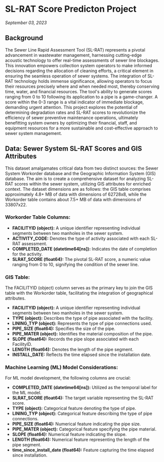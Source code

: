 # SL-RAT Score Predicton  Project
*September 03, 2023*

## Background

The Sewer Line Rapid Assessment Tool (SL-RAT) represents a pivotal advancement in wastewater management, harnessing cutting-edge acoustic technology to offer real-time assessments of sewer line blockages. This innovation empowers collection system operators to make informed decisions regarding the allocation of cleaning efforts, a critical element in ensuring the seamless operation of sewer systems. The integration of SL-RAT technology holds immense significance, allowing operators to focus their resources precisely where and when needed most, thereby conserving time, water, and financial resources. The tool's ability to generate scores ranging from 0 to 10 following its application to a pipe is a game-changer. A score within the 0-3 range is a vital indicator of immediate blockage, demanding urgent attention. This project explores the potential of determining degradation rates and SL-RAT scores to revolutionize the efficiency of sewer preventive maintenance operations, ultimately benefitting system owners by optimizing their financial, staff, and equipment resources for a more sustainable and cost-effective approach to sewer system management.

## Data: Sewer System SL-RAT Scores and GIS Attributes

This dataset amalgamates critical data from two distinct sources: the Sewer System Workorder database and the Geographic Information System (GIS) database. The aim is to create a comprehensive dataset for analyzing SL-RAT scores within the sewer system, utilizing GIS attributes for enriched context. The dataset dimensions are as follows: the GIS table comprises approximately 4.8+ MB of data with dimensions of 62728x8, while the Workorder table contains about 7.5+ MB of data with dimensions of 33807x22.

### Workorder Table Columns:
- **FACILITYID (object):** A unique identifier representing individual segments between two manholes in the sewer system.
- **ACTIVITY_CODE:** Denotes the type of activity associated with each SL-RAT assessment.
- **COMPLETED_DATE (datetime64[ns]):** Indicates the date of completion for the activity.
- **SLRAT_SCORE (float64):** The pivotal SL-RAT score, a numeric value ranging from 0 to 10, signifying the condition of the sewer line.


### GIS Table:
The FACILITYID (object) column serves as the primary key to join the GIS table with the Workorder table, facilitating the integration of geographical attributes.

- **FACILITYID (object):** A unique identifier representing individual segments between two manholes in the sewer system.
- **TYPE (object):** Describes the type of pipe associated with the facility.
- **LINING_TYP (object):** Represents the type of pipe connections used.
- **PIPE_SIZE (float64):** Specifies the size of the pipe.
- **PIPE_MATER (object):** Identifies the material composition of the pipe.
- **SLOPE (float64):** Records the pipe slope associated with each FacilityID.
- **LENGTH (float64):** Denotes the length of the pipe segment.
- **INSTALL_DATE:** Reflects the time elapsed since the installation date.


### Machine Learning (ML) Model Considerations:
For ML model development, the following columns are crucial:
- **COMPLETED_DATE (datetime64[ns]):** Utilized as the temporal label for the ML model.
- **SLRAT_SCORE (float64):** The target variable representing the SL-RAT score.
- **TYPE (object):** Categorical feature denoting the type of pipe.
- **LINING_TYP (object):** Categorical feature describing the type of pipe connections.
- **PIPE_SIZE (float64):** Numerical feature indicating the pipe size.
- **PIPE_MATER (object):** Categorical feature specifying the pipe material.
- **SLOPE (float64):** Numerical feature indicating the slope.
- **LENGTH (float64):** Numerical feature representing the length of the pipe segment.
- **time_since_install_date (float64):** Feature capturing the time elapsed since installation.
